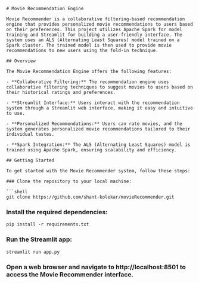 <!-- # Movie Recommendation Engine

Movie Recommender is a collaborative filtering-based recommendation engine that provides personalized movie recommendations to users based on their preferences. This project utilises the __Apache Spark__ for model training and __Streamlit__ for building a user-friendly interface. The system uses an ALS (Alternating Least Squares) model trained on a Spark cluster. The trained model is then used to provide movie recommendations to new users using fold-in technique.

## Overview


The Movie Recommendation Engine offers the following features:

- **Collaborative Filtering:** The recommendation engine uses collaborative filtering techniques to suggest movies to users based on their historical ratings and preferences.

- **Streamlit Interface:** The user interacts with the recommendation system through a Streamlit web interface, making it easy and intuitive to use.

- **Personalized Recommendations:** Users can rate movies, and the system generates personalized movie recommendations tailored to their individual tastes.

- **Spark Integration:** The ALS (Alternating Least Squares) model is trained using Apache Spark, ensuring scalability and efficiency.

## Getting Started

To get started with the Movie Recommender system, follow these steps:

### Clone the repository to your local machine:

   ```git clone https://github.com/shant-kolekar/movieRecommender.git```

### Install the required dependencies:
```pip install -r requirements.txt```
### Run the Streamlit app:
```streamlit run app.py```

### Open a web browser and navigate to http://localhost:8501 to access the Movie Recommender interface. -->


```
# Movie Recommendation Engine

Movie Recommender is a collaborative filtering-based recommendation engine that provides personalized movie recommendations to users based on their preferences. This project utilizes Apache Spark for model training and Streamlit for building a user-friendly interface. The system uses an ALS (Alternating Least Squares) model trained on a Spark cluster. The trained model is then used to provide movie recommendations to new users using the fold-in technique.

## Overview

The Movie Recommendation Engine offers the following features:

- **Collaborative Filtering:** The recommendation engine uses collaborative filtering techniques to suggest movies to users based on their historical ratings and preferences.

- **Streamlit Interface:** Users interact with the recommendation system through a Streamlit web interface, making it easy and intuitive to use.

- **Personalized Recommendations:** Users can rate movies, and the system generates personalized movie recommendations tailored to their individual tastes.

- **Spark Integration:** The ALS (Alternating Least Squares) model is trained using Apache Spark, ensuring scalability and efficiency.

## Getting Started

To get started with the Movie Recommender system, follow these steps:

### Clone the repository to your local machine:

```shell
git clone https://github.com/shant-kolekar/movieRecommender.git
```

### Install the required dependencies:

```shell
pip install -r requirements.txt
```

### Run the Streamlit app:

```shell
streamlit run app.py
```

### Open a web browser and navigate to http://localhost:8501 to access the Movie Recommender interface.
```
